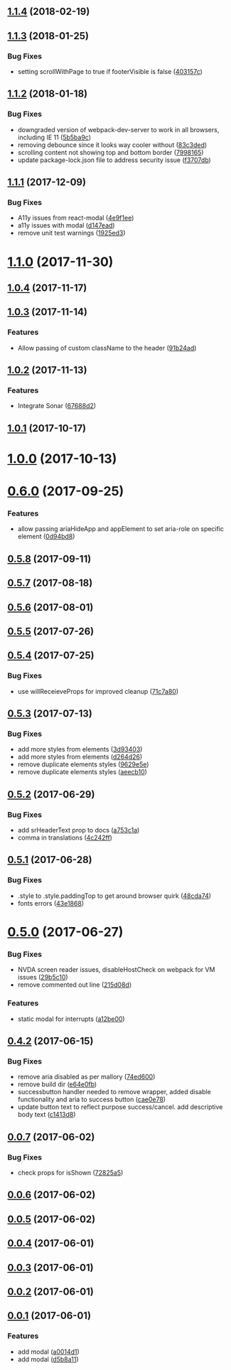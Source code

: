 <a name="1.1.4"></a>
## [1.1.4](https://github.com/Pearson-Higher-Ed/modal/compare/v1.1.3...v1.1.4) (2018-02-19)



<a name="1.1.3"></a>
## [1.1.3](https://github.com/Pearson-Higher-Ed/modal/compare/v1.1.2...v1.1.3) (2018-01-25)


### Bug Fixes

* setting scrollWithPage to true if footerVisible is false ([403157c](https://github.com/Pearson-Higher-Ed/modal/commit/403157c))



<a name="1.1.2"></a>
## [1.1.2](https://github.com/Pearson-Higher-Ed/modal/compare/v1.1.1...v1.1.2) (2018-01-18)


### Bug Fixes

* downgraded version of webpack-dev-server to work in all browsers, including IE 11 ([5b5ba9c](https://github.com/Pearson-Higher-Ed/modal/commit/5b5ba9c))
* removing debounce since it looks way cooler without ([83c3ded](https://github.com/Pearson-Higher-Ed/modal/commit/83c3ded))
* scrolling content not showing top and bottom border ([7998165](https://github.com/Pearson-Higher-Ed/modal/commit/7998165))
* update package-lock.json file to address security issue ([f3707db](https://github.com/Pearson-Higher-Ed/modal/commit/f3707db))



<a name="1.1.1"></a>
## [1.1.1](https://github.com/Pearson-Higher-Ed/modal/compare/v1.1.0...v1.1.1) (2017-12-09)


### Bug Fixes

* A11y issues from react-modal ([4e9f1ee](https://github.com/Pearson-Higher-Ed/modal/commit/4e9f1ee))
* a11y issues with modal ([d147ead](https://github.com/Pearson-Higher-Ed/modal/commit/d147ead))
* remove unit test warnings ([1925ed3](https://github.com/Pearson-Higher-Ed/modal/commit/1925ed3))



<a name="1.1.0"></a>
# [1.1.0](https://github.com/Pearson-Higher-Ed/modal/compare/v1.0.4...v1.1.0) (2017-11-30)



<a name="1.0.4"></a>
## [1.0.4](https://github.com/Pearson-Higher-Ed/modal/compare/v1.0.3...v1.0.4) (2017-11-17)



<a name="1.0.3"></a>
## [1.0.3](https://github.com/Pearson-Higher-Ed/modal/compare/v1.0.2...v1.0.3) (2017-11-14)


### Features

* Allow passing of custom className to the header ([91b24ad](https://github.com/Pearson-Higher-Ed/modal/commit/91b24ad))



<a name="1.0.2"></a>
## [1.0.2](https://github.com/Pearson-Higher-Ed/modal/compare/v1.0.1...v1.0.2) (2017-11-13)


### Features

* Integrate Sonar ([67688d2](https://github.com/Pearson-Higher-Ed/modal/commit/67688d2))



<a name="1.0.1"></a>
## [1.0.1](https://github.com/Pearson-Higher-Ed/modal/compare/v1.0.0...v1.0.1) (2017-10-17)



<a name="1.0.0"></a>
# [1.0.0](https://github.com/Pearson-Higher-Ed/modal/compare/v0.6.0...v1.0.0) (2017-10-13)



<a name="0.6.0"></a>
# [0.6.0](https://github.com/Pearson-Higher-Ed/modal/compare/v0.5.8...v0.6.0) (2017-09-25)


### Features

* allow passing ariaHideApp and appElement to set aria-role on specific element ([0d94bd8](https://github.com/Pearson-Higher-Ed/modal/commit/0d94bd8))



<a name="0.5.8"></a>
## [0.5.8](https://github.com/Pearson-Higher-Ed/modal/compare/v0.5.7...v0.5.8) (2017-09-11)



<a name="0.5.7"></a>
## [0.5.7](https://github.com/Pearson-Higher-Ed/modal/compare/v0.5.6...v0.5.7) (2017-08-18)



<a name="0.5.6"></a>
## [0.5.6](https://github.com/Pearson-Higher-Ed/modal/compare/v0.5.5...v0.5.6) (2017-08-01)



<a name="0.5.5"></a>
## [0.5.5](https://github.com/Pearson-Higher-Ed/modal/compare/v0.5.4...v0.5.5) (2017-07-26)



<a name="0.5.4"></a>
## [0.5.4](https://github.com/Pearson-Higher-Ed/modal/compare/v0.5.3...v0.5.4) (2017-07-25)


### Bug Fixes

* use willReceieveProps for improved cleanup ([71c7a80](https://github.com/Pearson-Higher-Ed/modal/commit/71c7a80))



<a name="0.5.3"></a>
## [0.5.3](https://github.com/Pearson-Higher-Ed/modal/compare/v0.5.2...v0.5.3) (2017-07-13)


### Bug Fixes

* add more styles from elements ([3d93403](https://github.com/Pearson-Higher-Ed/modal/commit/3d93403))
* add more styles from elements ([d264d26](https://github.com/Pearson-Higher-Ed/modal/commit/d264d26))
* remove duplicate elements styles ([9629e5e](https://github.com/Pearson-Higher-Ed/modal/commit/9629e5e))
* remove duplicate elements styles ([aeecb10](https://github.com/Pearson-Higher-Ed/modal/commit/aeecb10))



<a name="0.5.2"></a>
## [0.5.2](https://github.com/Pearson-Higher-Ed/modal/compare/v0.5.1...v0.5.2) (2017-06-29)


### Bug Fixes

* add srHeaderText prop to docs ([a753c1a](https://github.com/Pearson-Higher-Ed/modal/commit/a753c1a))
* comma in translations ([4c242ff](https://github.com/Pearson-Higher-Ed/modal/commit/4c242ff))



<a name="0.5.1"></a>
## [0.5.1](https://github.com/Pearson-Higher-Ed/modal/compare/v0.5.0...v0.5.1) (2017-06-28)


### Bug Fixes

* .style to .style.paddingTop to get around browser quirk ([48cda74](https://github.com/Pearson-Higher-Ed/modal/commit/48cda74))
* fonts errors ([43e1868](https://github.com/Pearson-Higher-Ed/modal/commit/43e1868))



<a name="0.5.0"></a>
# [0.5.0](https://github.com/Pearson-Higher-Ed/modal/compare/v0.4.2...v0.5.0) (2017-06-27)


### Bug Fixes

* NVDA screen reader issues, disableHostCheck on webpack for VM issues ([29b5c10](https://github.com/Pearson-Higher-Ed/modal/commit/29b5c10))
* remove commented out line ([215d08d](https://github.com/Pearson-Higher-Ed/modal/commit/215d08d))


### Features

* static modal for interrupts ([a12be00](https://github.com/Pearson-Higher-Ed/modal/commit/a12be00))



<a name="0.4.2"></a>
## [0.4.2](https://github.com/Pearson-Higher-Ed/modal/compare/v0.0.7...v0.4.2) (2017-06-15)


### Bug Fixes

* remove aria disabled as per mallory ([74ed600](https://github.com/Pearson-Higher-Ed/modal/commit/74ed600))
* remove build dir ([e64e0fb](https://github.com/Pearson-Higher-Ed/modal/commit/e64e0fb))
* successbutton handler needed to remove wrapper, added disable functionality and aria to success button ([cae0e78](https://github.com/Pearson-Higher-Ed/modal/commit/cae0e78))
* update button text to reflect purpose success/cancel. add descriptive body text ([c1413d8](https://github.com/Pearson-Higher-Ed/modal/commit/c1413d8))



<a name="0.0.7"></a>
## [0.0.7](https://github.com/Pearson-Higher-Ed/modal/compare/v0.0.6...v0.0.7) (2017-06-02)


### Bug Fixes

* check props for isShown ([72825a5](https://github.com/Pearson-Higher-Ed/modal/commit/72825a5))



<a name="0.0.6"></a>
## [0.0.6](https://github.com/Pearson-Higher-Ed/modal/compare/v0.0.5...v0.0.6) (2017-06-02)



<a name="0.0.5"></a>
## [0.0.5](https://github.com/Pearson-Higher-Ed/modal/compare/v0.0.4...v0.0.5) (2017-06-02)



<a name="0.0.4"></a>
## [0.0.4](https://github.com/Pearson-Higher-Ed/modal/compare/v0.0.3...v0.0.4) (2017-06-01)



<a name="0.0.3"></a>
## [0.0.3](https://github.com/Pearson-Higher-Ed/modal/compare/v0.0.2...v0.0.3) (2017-06-01)



<a name="0.0.2"></a>
## [0.0.2](https://github.com/Pearson-Higher-Ed/modal/compare/v0.0.1...v0.0.2) (2017-06-01)



<a name="0.0.1"></a>
## [0.0.1](https://github.com/Pearson-Higher-Ed/modal/compare/d5b8a11...v0.0.1) (2017-06-01)


### Features

* add modal ([a0014d1](https://github.com/Pearson-Higher-Ed/modal/commit/a0014d1))
* add modal ([d5b8a11](https://github.com/Pearson-Higher-Ed/modal/commit/d5b8a11))



